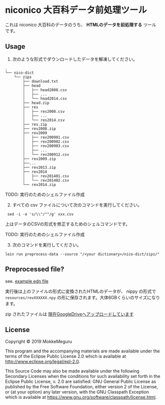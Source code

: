 # niconico 大百科データ前処理ツール
これは niconico 大百科のデータのうち、 **HTMLのデータを前処理する** ツールです。

## Usage

1. 次のような形式でダウンロードしたデータを解凍してください。

```text
.
└── nico-dict
    └── zips
        ├── download.txt
        ├── head
        │   ├── head2008.csv
        │   ├── ...
        │   └── head2014.csv
        ├── head.zip
        ├── res
        │   ├── res2008.csv
        │   ├── ...
        │   └── res2014.csv
        ├── res.zip
        ├── rev2008.zip
        ├── rev2009
        │   ├── rev200901.csv
        │   ├── rev200902.csv
        │   ├── rev200903.csv
        │   ├── ...
        │   └── rev200912.csv
        ├── rev2009.zip
        ├──...
        ├── rev2013.zip
        ├── rev2014
        │   ├── rev201401.csv
        │   └── rev201402.csv
        └── rev2014.zip
```

TODO: 実行のためのシェルファイル作成

2. すべての csv ファイルについて次のコマンドを実行してください。
```
 sed -i -e 's/\\"/""/g' xxx.csv 
```

上はデータのCSVの形式を修正するためのシェルコマンドです。

TODO: 実行のためのシェルファイル作成

3. 次のコマンドを実行してください。

```shell
lein run preprocess-data --source "/<your dictionary>/nico-dict/zips/"
```


## Preprocessed file?
see. [example edn file](./example.edn)

実行後は上のファイルの形式に変換されたHTMLのデータが、 nippy の形式で `resources/revXXXXXX.npy` の形に保存されます。大体6GBくらいのサイズになります。

zip されたファイルは [現在GoogleDriveへアップロードしています](https://drive.google.com/file/d/1amt99PIlBjWlzrmh-Uvr55dS6aRqXgB2/view?usp=sharing)

## License

Copyright © 2019 MokkeMeguru

This program and the accompanying materials are made available under the
terms of the Eclipse Public License 2.0 which is available at
http://www.eclipse.org/legal/epl-2.0.

This Source Code may also be made available under the following Secondary
Licenses when the conditions for such availability set forth in the Eclipse
Public License, v. 2.0 are satisfied: GNU General Public License as published by
the Free Software Foundation, either version 2 of the License, or (at your
option) any later version, with the GNU Classpath Exception which is available
at https://www.gnu.org/software/classpath/license.html.
